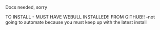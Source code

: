 Docs needed, sorry

TO INSTALL - MUST HAVE WEBULL INSTALLED!! FROM GITHUB!!
    -not going to automate because you must keep up with the latest install
